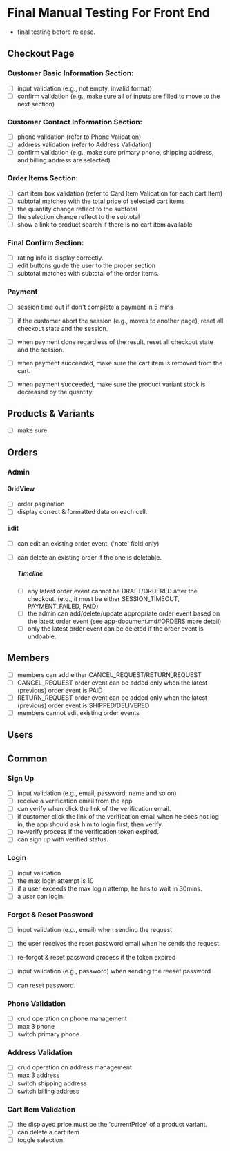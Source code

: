 # Final Manual Testing For Front End

  - final testing before release.

  ## Checkout Page

  ### Customer Basic Information Section:

  - [ ] input validation (e.g., not empty, invalid format)
  - [ ] confirm validation (e.g., make sure all of inputs are filled to move to the next section)

  ### Customer Contact Information Section:

  - [ ] phone validation (refer to Phone Validation)
  - [ ] address validation (refer to Address Validation)
  - [ ] confirm validation (e.g., make sure primary phone, shipping address, and billing address are selected)

  ### Order Items Section:

  - [ ] cart item box validation (refer to Card Item Validation for each cart Item)
  - [ ] subtotal matches with the total price of selected cart items
  - [ ] the quantity change reflect to the subtotal
  - [ ] the selection change reflect to the subtotal
  - [ ] show a link to product search if there is no cart item available

  ### Final Confirm Section:

  - [ ] rating info is display correctly. 
  - [ ] edit buttons guide the user to the proper section
  - [ ] subtotal matches with subtotal of the order items.

  ### Payment

  - [ ] session time out if don't complete a payment in 5 mins
  - [ ] if the customer abort the session (e.g., moves to another page), reset all checkout state and the session.
  - [ ] when payment done regardless of the result, reset all checkout state and the session.
  - [ ] when payment succeeded, make sure the cart item is removed from the cart.
  - [ ] when payment succeeded, make sure the product variant stock is decreased by the quantity.



## Products & Variants

  - [ ] make sure 
    

## Orders

### Admin

#### GridView

- [ ] order pagination 
- [ ] display correct & formatted data on each cell.

#### Edit

- [ ] can edit an existing order event. ('note' field only)
- [ ] can delete an existing order if the one is deletable.

  ##### Timeline

  - [ ] any latest order event cannot be DRAFT/ORDERED after the checkout. (e.g., it must be either SESSION_TIMEOUT, PAYMENT_FAILED, PAID)
  - [ ] the admin can add/delete/update appropriate order event based on the latest order event (see app-document.md#ORDERS more detail)
  - [ ] only the latest order event can be deleted if the order event is undoable.

## Members

  - [ ] members can add either CANCEL_REQUEST/RETURN_REQUEST
  - [ ] CANCEL_REQUEST order event can be added only when the latest (previous) order event is PAID
  - [ ] RETURN_REQUEST order event can be added only when the latest (previous) order event is SHIPPED/DELIVERED
  - [ ] members cannot edit existing order events

## Users

## Common

  ### Sign Up

  - [ ] input validation (e.g., email, password, name and so on)
  - [ ] receive a verification email from the app
  - [ ] can verify when click the link of the verification email.
  - [ ] if customer click the link of the verification email when he does not log in, the app should ask him to login first, then verify.
  - [ ] re-verify process if the verification token expired.
  - [ ] can sign up with verified status.

  ### Login 

  - [ ] input validation
  - [ ] the max login attempt is 10
  - [ ] if a user exceeds the max login attemp, he has to wait in 30mins.
  - [ ] a user can login.

  ### Forgot & Reset Password 

  - [ ] input validation (e.g., email) when sending the request
  - [ ] the user receives the reset password email when he sends the request.
  - [ ] re-forgot & reset password process if the token expired
  - [ ] input validation (e.g., password) when sending the reeset password
  - [ ] can reset password.


  ### Phone Validation

  - [ ] crud operation on phone management
  - [ ] max 3 phone
  - [ ] switch primary phone 

  ### Address Validation

  - [ ] crud operation on address management
  - [ ] max 3 address
  - [ ] switch shipping address 
  - [ ] switch billing address 

  ### Cart Item Validation

  - [ ] the displayed price must be the 'currentPrice' of a product variant.
  - [ ] can delete a cart item
  - [ ] toggle selection.
